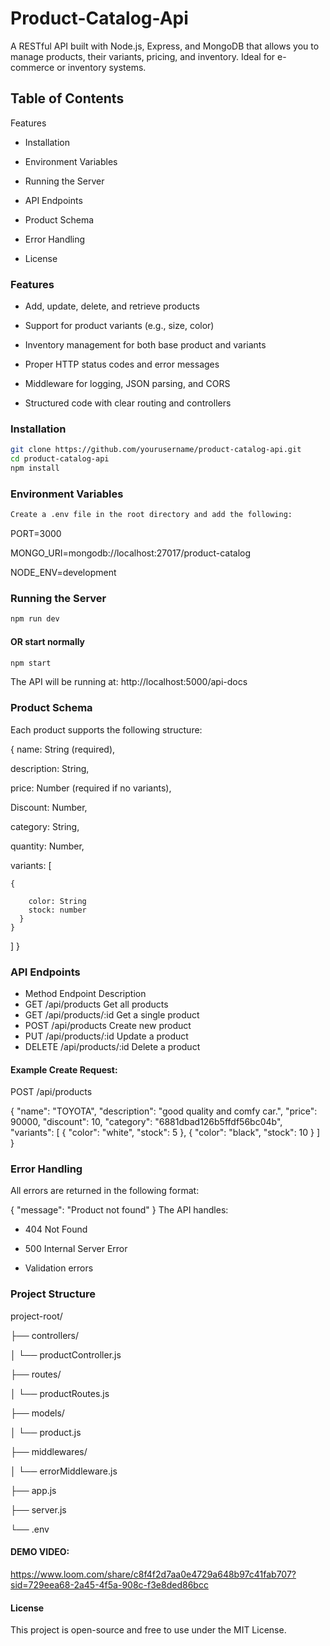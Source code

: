 # Product-Catalog-Api
A RESTful API built with Node.js, Express, and MongoDB that allows you to manage products, their variants, pricing, and inventory. Ideal for e-commerce or inventory systems.

## Table of Contents
Features

- Installation

- Environment Variables

- Running the Server

- API Endpoints

- Product Schema

- Error Handling

- License

### Features
- Add, update, delete, and retrieve products

- Support for product variants (e.g., size, color)

- Inventory management for both base product and variants

- Proper HTTP status codes and error messages

- Middleware for logging, JSON parsing, and CORS

- Structured code with clear routing and controllers

### Installation
```bash
git clone https://github.com/yourusername/product-catalog-api.git
cd product-catalog-api
npm install
```

### Environment Variables
``` bash
Create a .env file in the root directory and add the following:
```
PORT=3000

MONGO_URI=mongodb://localhost:27017/product-catalog

NODE_ENV=development

### Running the Server

``` bash
npm run dev
```

#### OR start normally
``` bash 
npm start
```

The API will be running at:
http://localhost:5000/api-docs

### Product Schema
Each product supports the following structure:

{
  name: String (required),

  description: String,
  
  price: Number (required if no variants),

  Discount: Number,
   
  category: String,
  
  quantity: Number,
  
  variants: [
  
    {
      
        color: String
        stock: number
      }
    }
  ]
}

### API Endpoints
- Method	Endpoint	Description
- GET	/api/products	Get all products
- GET	/api/products/:id	Get a single product
- POST	/api/products	Create new product
- PUT	/api/products/:id	Update a product
- DELETE	/api/products/:id	Delete a product

#### Example Create Request:

POST /api/products

{
"name": "TOYOTA",
	"description": "good quality and comfy car.",
	"price": 90000,
	"discount": 10,
	"category": "6881dbad126b5ffdf56bc04b",
	"variants": [
	{
	   "color": "white",
	   "stock": 5
},
{
	"color": "black",
	   "stock": 10
}
	]
}

### Error Handling
All errors are returned in the following format:

{
  "message": "Product not found"
}
The API handles:

- 404 Not Found

- 500 Internal Server Error

- Validation errors

### Project Structure

project-root/

├── controllers/

│   └── productController.js

├── routes/

│   └── productRoutes.js

├── models/

│   └── product.js

├── middlewares/

│   └── errorMiddleware.js

├── app.js

├── server.js

└── .env




#### DEMO VIDEO: 
https://www.loom.com/share/c8f4f2d7aa0e4729a648b97c41fab707?sid=729eea68-2a45-4f5a-908c-f3e8ded86bcc

#### License
This project is open-source and free to use under the MIT License.

